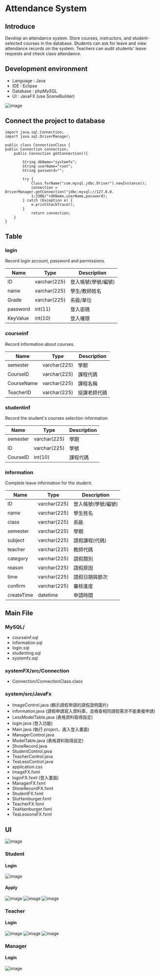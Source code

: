 # Attendance System

## Introduce
Develop an attendance system.
Store courses, instructors, and student-selected courses in the database.
Students can ask for leave and view attendance records on the system.
Teachers can audit students' leave requests and check class attendance.

## Development environment
- Language : Java
- IDE : Eclipse
- Database : phpMySQL
- UI : JavaFX (use SceneBuilder)

![image](https://user-images.githubusercontent.com/51469882/151664538-7b6a0b48-78d6-43c5-8d22-a9e589301749.png)

## Connect the project to database

```
import java.sql.Connection;
import java.sql.DriverManager;

public class ConnectionClass {
public Connection connection;
    public Connection getConnection(){

        String dbName="systemfx";
        String userName="root";
        String password="";

        try {
            Class.forName("com.mysql.jdbc.Driver").newInstance();
            connection = DriverManager.getConnection("jdbc:mysql://127.0.0.
            1:3306/"+dbName,userName,password);
        } catch (Exception e) {
            e.printStackTrace();
        }  
            return connection;
    }
}
```

## Table
### login

Record login account, password and permissions.

|Name |Type|Description|
|-----|--------|--------|
|ID|varchar(225)|登入帳號(學號/編號)|
|name|varchar(225)|學生/教師姓名|
|Grade|varchar(225)|系級/單位|
|password|int(11)|登入密碼|
|KeyValue|int(10)|登入權限|

### courseinf

Record information about courses.

|Name |Type|Description|
|-----|--------|--------|
|semester|varchar(225)|學期|
|CourseID|varchar(225)|課程代碼|
|CourseName|varchar(225)|課程名稱|
|TeacherID|varchar(225)|授課老師代碼|

### studentinf

Record the student's courses selection information.

|Name |Type|Description|
|-----|--------|--------|
|semester|varchar(225)|學期|
|ID|varchar(225)|學號|
|CourseID|int(10)|課程代碼|

### information

Complete leave information for the student.

|Name |Type|Description|
|-----|--------|--------|
|ID|varchar(225)|登入帳號(學號/編號)|
|name|varchar(225)|學生姓名|
|class|varchar(225)|系級|
|semester|varchar(225)|學期|
|subject|varchar(225)|請假課程(代碼)|
|teacher|varchar(225)|教師代碼|
|category|varchar(225)|請假類別|
|reason|varchar(225)|請假原因|
|time|varchar(225)|請假日期與節次|
|confirm|varchar(225)|審核進度|
|createTime|datetime|申請時間|

## Main File
### MySQL/
- courseinf.sql
- information.sql
- login.sql
- studenting.sql
- systemfx.sql

### systemFX/src/Connection
- Connection/ConnectionClass.class
### system/src/JavaFx
- ImageControl.java (顯示請假申請的請假證明圖片)
- information.java (請假申請寫入資料庫，並檢查相同請假需求不能重複申請)
- LessModelTable.java (表格資料取得設定)
- login.java (登入功能)
- Main.java (執行 project，進入登入畫面)
- ManagerControl.java
- ModelTable.java (表格資料取得設定)
- ShowRecord.java
- StudentControl.java
- TeacherControl.java
- TeaLessControl.java
- application.css
- ImageFX.fxml
- loginFX.fxml (登入畫面)
- ManagerFX.fxml
- ShowRecordFX.fxml
- StudentFX.fxml
- StuHamburger.fxml
- TeacherFX.fxml
- TeaHamburger.fxml
- TeaLessonsFX.fxml

## UI

![image](https://user-images.githubusercontent.com/51469882/179345116-1b416929-7ba5-4f76-acf4-637abe58cdc8.png)

### Student
#### Login
![image](https://user-images.githubusercontent.com/51469882/179345131-6a342b6c-f4d6-40d2-be97-c3566a1ca0ab.png)
#### Apply
![image](https://user-images.githubusercontent.com/51469882/179345143-cbfcfbf8-936b-4a78-ac42-c64911dd14e5.png)
![image](https://user-images.githubusercontent.com/51469882/179345147-41636e7f-60b7-4f55-9aa9-69a4e0511db4.png)
![image](https://user-images.githubusercontent.com/51469882/179345149-10b41a63-7c03-43ed-ae90-45269f5df262.png)

### Teacher
#### Login
![image](https://user-images.githubusercontent.com/51469882/179345160-5a97b12c-d5d9-4183-9d00-c2bd5f85048b.png)
![image](https://user-images.githubusercontent.com/51469882/179345167-a3d2941a-6f9c-4c56-9077-7d840ae12b03.png)
![image](https://user-images.githubusercontent.com/51469882/179345172-b090591e-55a8-4ae7-9f6a-a25877c51b0c.png)

### Manager
#### Login
![image](https://user-images.githubusercontent.com/51469882/179345179-3d2dbc65-d8a7-464f-91b1-3a0e311f42cd.png)
